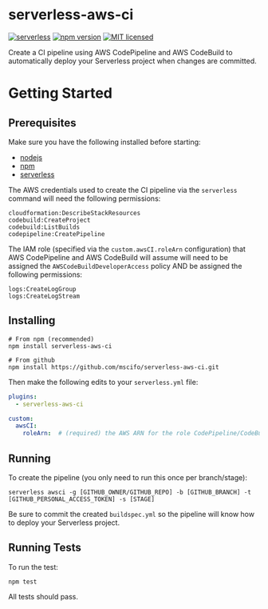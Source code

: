 # serverless-aws-ci
[![serverless](http://public.serverless.com/badges/v3.svg)](http://www.serverless.com)
[![npm version](https://badge.fury.io/js/serverless-domain-manager.svg)](https://badge.fury.io/js/serverless-domain-manager)
[![MIT licensed](https://img.shields.io/badge/license-MIT-blue.svg)](https://raw.githubusercontent.com/amplify-education/serverless-domain-manager/master/LICENSE)

Create a CI pipeline using AWS CodePipeline and AWS CodeBuild to automatically deploy your Serverless project when changes are committed.

# Getting Started

## Prerequisites
Make sure you have the following installed before starting:
* [nodejs](https://nodejs.org/en/download/)
* [npm](https://www.npmjs.com/get-npm?utm_source=house&utm_medium=homepage&utm_campaign=free%20orgs&utm_term=Install%20npm)
* [serverless](https://serverless.com/framework/docs/providers/aws/guide/installation/)

The AWS credentials used to create the CI pipeline via the `serverless` command will need the following permissions:
```
cloudformation:DescribeStackResources
codebuild:CreateProject
codebuild:ListBuilds
codepipeline:CreatePipeline
```

The IAM role (specified via the `custom.awsCI.roleArn` configuration) that AWS CodePipeline and AWS CodeBuild will assume will need to be assigned the `AWSCodeBuildDeveloperAccess` policy AND be assigned the following permissions:
```
logs:CreateLogGroup
logs:CreateLogStream
```

## Installing
```
# From npm (recommended)
npm install serverless-aws-ci

# From github
npm install https://github.com/mscifo/serverless-aws-ci.git
```

Then make the following edits to your `serverless.yml` file:
```yaml
plugins:
  - serverless-aws-ci

custom:
  awsCI:
    roleArn:  # (required) the AWS ARN for the role CodePipeline/CodeBuild will assume
```

## Running

To create the pipeline (you only need to run this once per branch/stage):
```
serverless awsci -g [GITHUB_OWNER/GITHUB_REPO] -b [GITHUB_BRANCH] -t [GITHUB_PERSONAL_ACCESS_TOKEN] -s [STAGE]
```

Be sure to commit the created `buildspec.yml` so the pipeline will know how to deploy your Serverless project.

## Running Tests
To run the test:
```
npm test
```
All tests should pass.